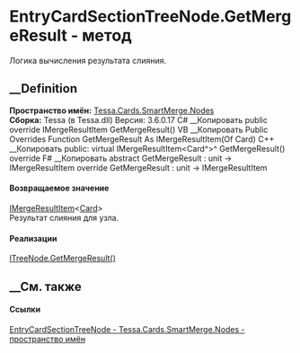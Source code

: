 # EntryCardSectionTreeNode.GetMergeResult - метод
Логика вычисления результата слияния.
## __Definition
 **Пространство имён:**
[Tessa.Cards.SmartMerge.Nodes](N_Tessa_Cards_SmartMerge_Nodes.htm)  
 **Сборка:** Tessa (в Tessa.dll) Версия: 3.6.0.17
C# __Копировать
     public override IMergeResultItem<Card> GetMergeResult()
VB __Копировать
     Public Overrides Function GetMergeResult As IMergeResultItem(Of Card)
C++ __Копировать
     public:
    virtual IMergeResultItem<Card^>^ GetMergeResult() override
F# __Копировать
     abstract GetMergeResult : unit -> IMergeResultItem<Card> 
    override GetMergeResult : unit -> IMergeResultItem<Card> 
#### Возвращаемое значение
[IMergeResultItem](T_Tessa_SmartMerge_IMergeResultItem_1.htm)<[Card](T_Tessa_Cards_Card.htm)>  
Результат слияния для узла.
#### Реализации
[ITreeNode<TMergeObject>.GetMergeResult()](M_Tessa_SmartMerge_ITreeNode_1_GetMergeResult.htm)  
##  __См. также
#### Ссылки
[EntryCardSectionTreeNode -
](T_Tessa_Cards_SmartMerge_Nodes_EntryCardSectionTreeNode.htm)
[Tessa.Cards.SmartMerge.Nodes - пространство
имён](N_Tessa_Cards_SmartMerge_Nodes.htm)
